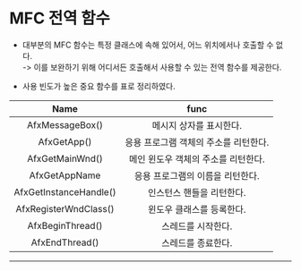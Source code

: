 # MFC 전역 함수
- 대부분의 MFC 함수는 특정 클래스에 속해 있어서, 어느 위치에서나 호출할 수 없다.  
-> 이를 보완하기 위해 어디서든 호출해서 사용할 수 있는 전역 함수를 제공한다.

- 사용 빈도가 높은 중요 함수를 표로 정리하였다.

| Name | func |
|:--------:|:--------:|
| AfxMessageBox() | 메시지 상자를 표시한다. |
| AfxGetApp() | 응용 프로그램 객체의 주소를 리턴한다. |
| AfxGetMainWnd() | 메인 윈도우 객체의 주소를 리턴한다. |
| AfxGetAppName | 응용 프로그램의 이름을 리턴한다. |
| AfxGetInstanceHandle() | 인스턴스 핸들을 리턴한다. |
| AfxRegisterWndClass() | 윈도우 클래스를 등록한다. |
| AfxBeginThread() | 스레드를 시작한다. |
| AfxEndThread() | 스레드를 종료한다. |

-------------------------



